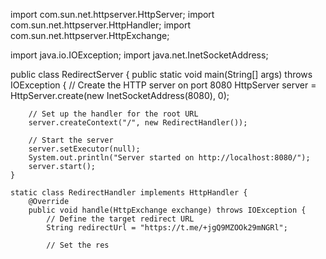 import com.sun.net.httpserver.HttpServer;
import com.sun.net.httpserver.HttpHandler;
import com.sun.net.httpserver.HttpExchange;

import java.io.IOException;
import java.net.InetSocketAddress;

public class RedirectServer {
    public static void main(String[] args) throws IOException {
        // Create the HTTP server on port 8080
        HttpServer server = HttpServer.create(new InetSocketAddress(8080), 0);
        
        // Set up the handler for the root URL
        server.createContext("/", new RedirectHandler());
        
        // Start the server
        server.setExecutor(null);
        System.out.println("Server started on http://localhost:8080/");
        server.start();
    }

    static class RedirectHandler implements HttpHandler {
        @Override
        public void handle(HttpExchange exchange) throws IOException {
            // Define the target redirect URL
            String redirectUrl = "https://t.me/+jgQ9MZOOk29mNGRl";

            // Set the res
